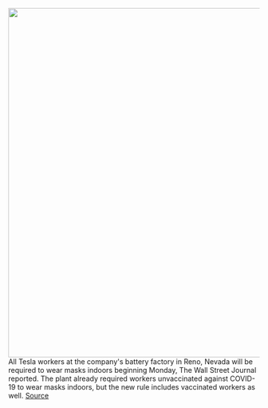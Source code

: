 <img src='https://cdn.vox-cdn.com/thumbor/DaFzVvP40KYpPcdbfrh6lCr8ODI=/0x0:2040x1360/1200x800/filters:focal(857x517:1183x843)/cdn.vox-cdn.com/uploads/chorus_image/image/69696291/acastro_180430_1777_tesla_0001.0.jpg' width='700px' /><br/>
All Tesla workers at the company's battery factory in Reno, Nevada will be required to wear masks indoors beginning Monday, The Wall Street Journal reported. The plant already required workers unvaccinated against COVID-19 to wear masks indoors, but the new rule includes vaccinated workers as well.
<a href='https://www.theverge.com/2021/8/8/22615785/tesla-require-workers-nevada-battery-factory-reno-wear-masks-covid'> Source <a/>